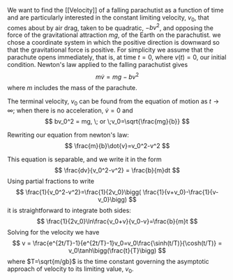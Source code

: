 We want to find the [[Velocity]] of a falling parachutist as a function of time and are particularly interested in the constant limiting velocity, $v_0$, that comes about by air drag, taken to be quadratic, $-bv^2$, and opposing the force of the gravitational attraction $mg$, of the Earth on the parachutist. we chose a coordinate system in which the positive direction is downward so that the gravitational force is positive. For simplicity we assume that the parachute opens immediately, that is, at time $t=0$, where $v(t)=0$, our initial condition. 
Newton's law applied to the falling parachutist gives 
$$
m\dot{v}=mg-bv^2
$$
where $m$ includes the mass of the parachute.

The terminal velocity, $v_0$ can be found from the equation of motion as $t\rightarrow\infty$; when there is no acceleration, $\dot{v}=0$ and 
$$
bv_0^2 = mg, \; or \;v_0=\sqrt{\frac{mg}{b}}
$$

Rewriting our equation from newton's law: 
$$
\frac{m}{b}\dot{v}=v_0^2-v^2
$$

This equation is separable, and we write it in the form 
$$
\frac{dv}{v_0^2-v^2} = \frac{b}{m}dt
$$
Using partial fractions to write
$$
\frac{1}{v_0^2-v^2}=\frac{1}{2v_0}\bigg( \frac{1}{v+v_0}-\frac{1}{v-v_0}\bigg)
$$
it is straightforward to integrate both sides: 
$$
\frac{1}{2v_0}\ln\frac{v_0+v}{v_0-v}=\frac{b}{m}t
$$
Solving for the velocity we have
$$
v = \frac{e^{2t/T}-1}{e^{2t/T}-1}v_0=v_0\frac{\sinh(t/T)}{\cosh(t/T)} = v_0\tanh\bigg(\frac{t}{T}\bigg)
$$
where $T=\sqrt{m/gb}$ is the time constant governing the asymptotic approach of velocity to its limiting value, $v_0$. 

